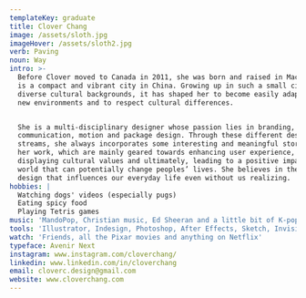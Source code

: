 ```yaml
---
templateKey: graduate
title: Clover Chang
image: /assets/sloth.jpg
imageHover: /assets/sloth2.jpg
verb: Paving
noun: Way
intro: >-
  Before Clover moved to Canada in 2011, she was born and raised in Macau, which
  is a compact and vibrant city in China. Growing up in such a small city with
  diverse cultural backgrounds, it has shaped her to become easily adaptable to
  new environments and to respect cultural differences.


  She is a multi-disciplinary designer whose passion lies in branding,
  communication, motion and package design. Through these different design
  streams, she always incorporates some interesting and meaningful stories in
  her work, which are mainly geared towards enhancing user experience,
  displaying cultural values and ultimately, leading to a positive impact in the
  world that can potentially change peoples’ lives. She believes in the power of
  design that influences our everyday life even without us realizing.
hobbies: |
  Watching dogs' videos (especially pugs)
  Eating spicy food
  Playing Tetris games
music: 'MandoPop, Christian music, Ed Sheeran and a little bit of K-pop'
tools: 'Illustrator, Indesign, Photoshop, After Effects, Sketch, Invision'
watch: 'Friends, all the Pixar movies and anything on Netflix'
typeface: Avenir Next
instagram: www.instagram.com/cloverchang/
linkedin: www.linkedin.com/in/cloverchang
email: cloverc.design@gmail.com
website: www.cloverchang.com
---
```


